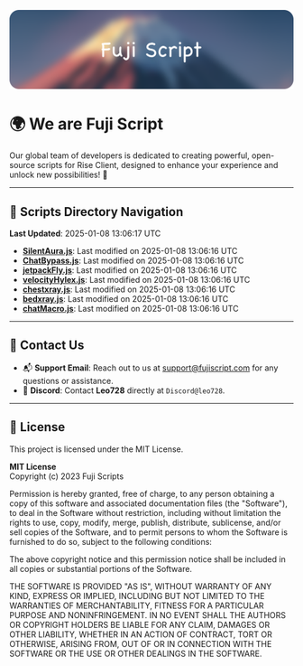 ![Banner](.github/b.webp)

# 🌍 **We are Fuji Script**

Our global team of developers is dedicated to creating powerful, open-source scripts for Rise Client, designed to enhance your experience and unlock new possibilities! 🌟

---
<!-- SCRIPTS_NAVIGATION_START -->
## 📂 **Scripts Directory Navigation**

**Last Updated**: 2025-01-08 13:06:17 UTC

- **[SilentAura.js](scripts/SilentAura.js)**: Last modified on 2025-01-08 13:06:16 UTC
- **[ChatBypass.js](scripts/ChatBypass.js)**: Last modified on 2025-01-08 13:06:16 UTC
- **[jetpackFly.js](scripts/jetpackFly.js)**: Last modified on 2025-01-08 13:06:16 UTC
- **[velocityHylex.js](scripts/velocityHylex.js)**: Last modified on 2025-01-08 13:06:16 UTC
- **[chestxray.js](scripts/chestxray.js)**: Last modified on 2025-01-08 13:06:16 UTC
- **[bedxray.js](scripts/bedxray.js)**: Last modified on 2025-01-08 13:06:16 UTC
- **[chatMacro.js](scripts/chatMacro.js)**: Last modified on 2025-01-08 13:06:16 UTC

<!-- SCRIPTS_NAVIGATION_END -->

---

## 💬 **Contact Us**  
- 📬 **Support Email**: Reach out to us at [support@fujiscript.com](mailto:support@fujiscript.com) for any questions or assistance.  
- 💬 **Discord**: Contact **Leo728** directly at `Discord@leo728`.

---

## 📜 **License**

This project is licensed under the MIT License.  

**MIT License**  
Copyright (c) 2023 Fuji Scripts  

Permission is hereby granted, free of charge, to any person obtaining a copy of this software and associated documentation files (the "Software"), to deal in the Software without restriction, including without limitation the rights to use, copy, modify, merge, publish, distribute, sublicense, and/or sell copies of the Software, and to permit persons to whom the Software is furnished to do so, subject to the following conditions:  

The above copyright notice and this permission notice shall be included in all copies or substantial portions of the Software.  

THE SOFTWARE IS PROVIDED "AS IS", WITHOUT WARRANTY OF ANY KIND, EXPRESS OR IMPLIED, INCLUDING BUT NOT LIMITED TO THE WARRANTIES OF MERCHANTABILITY, FITNESS FOR A PARTICULAR PURPOSE AND NONINFRINGEMENT. IN NO EVENT SHALL THE AUTHORS OR COPYRIGHT HOLDERS BE LIABLE FOR ANY CLAIM, DAMAGES OR OTHER LIABILITY, WHETHER IN AN ACTION OF CONTRACT, TORT OR OTHERWISE, ARISING FROM, OUT OF OR IN CONNECTION WITH THE SOFTWARE OR THE USE OR OTHER DEALINGS IN THE SOFTWARE.  
